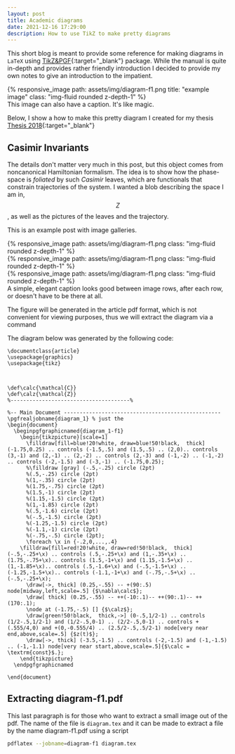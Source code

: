 ```yaml
---
layout: post
title: Academic diagrams
date: 2021-12-16 17:29:00
description: How to use TikZ to make pretty diagrams
---
```


This short blog is meant to provide some reference for making diagrams in `LaTeX` using [TikZ&PGF](https://www.bu.edu/math/files/2013/08/tikzpgfmanual.pdf){:target="\_blank"} package. While the manual is quite in-depth and provides rather friendly introduction I decided to provide my own notes to give an introduction to the impatient.

<div class="row justify-content-sm-center">
    <div class="col-sm mt-3 mt-md-0">
    	{% responsive_image path: assets/img/diagram-f1.png title: "example image" class: "img-fluid rounded z-depth-1" %}
    </div>
</div>
<div class="caption">
    This image can also have a caption. It's like magic.
</div>

Below, I show a how to make this pretty diagram I created for my thesis [Thesis 2018](https://repositories.lib.utexas.edu/handle/2152/68628){:target="\_blank"}

## Casimir Invariants

The details don't matter very much in this post, but this object comes from noncanonical Hamiltonian formalism. The idea is to show how the phase-space is *foliated* by such *Casimir* leaves, which are functionals that constrain trajectories of the system. I wanted a blob describing the space I am in, $$Z$$, as well as the pictures of the leaves and the trajectory.

This is an example post with image galleries.

<div class="row mt-3">
    <div class="col-sm mt-3 mt-md-0">
        {% responsive_image path: assets/img/diagram-f1.png class: "img-fluid rounded z-depth-1" %}
    </div>
    <div class="col-sm mt-3 mt-md-0">
        {% responsive_image path: assets/img/diagram-f1.png class: "img-fluid rounded z-depth-1" %}
    </div>
    <div class="col-sm mt-3 mt-md-0">
        {% responsive_image path: assets/img/diagram-f1.png class: "img-fluid rounded z-depth-1" %}
    </div>
</div>
<div class="caption">
    A simple, elegant caption looks good between image rows, after each row, or doesn't have to be there at all.
</div>


The figure will be generated in the article pdf format, which is not convenient for viewing purposes, thus we will extract the diagram via a command



The diagram below was generated by the following code:

```
\documentclass{article}
\usepackage{graphics}
\usepackage{tikz}



\def\calc{\mathcal{C}}
\def\calz{\mathcal{Z}}
%--------------------------------------% 

%-- Main Document --------------------------------------------------
\pgfrealjobname{diagram_1} % just the 
\begin{document}
  \beginpgfgraphicnamed{diagram_1-f1}
    \begin{tikzpicture}[scale=1]
      \filldraw[fill=blue!20!white, draw=blue!50!black,  thick] (-1.75,0.25) .. controls (-1.5,.5) and (1.5,.5) .. (2,0).. controls (3,-1) and (2,-1) .. (2,-2) .. controls (2,-3) and (-1,-2) .. (-1,-2) .. controls (-2,-1.5) and (-3,-1) .. (-1.75,0.25);
      %\filldraw [gray] (-.5,-.25) circle (2pt)
      %(.5,-.25) circle (2pt)
      %(1,-.35) circle (2pt)
      %(1.75,-.75) circle (2pt)
      %(1.5,-1) circle (2pt)
      %(1.15,-1.5) circle (2pt)
      %(1,-1.85) circle (2pt)
      %(.5,-1.6) circle (2pt)
      %(-.5,-1.5) circle (2pt)
      %(-1.25,-1.5) circle (2pt)
      %(-1.1,-1) circle (2pt)
      %(-.75,-.5) circle (2pt);
      \foreach \x in {-.2,0,...,.4}	
	\filldraw[fill=red!20!white, draw=red!50!black,  thick] (-.5,-.25+\x) .. controls (.5,-.25+\x) and (1,-.35+\x) .. (1.75,-.75+\x).. controls (1.5,-1+\x) and (1.15,-1.5+\x) .. (1,-1.85+\x).. controls (.5,-1.6+\x) and (-.5,-1.5+\x) .. (-1.25,-1.5+\x).. controls (-1.1,-1+\x) and (-.75,-.5+\x) .. (-.5,-.25+\x);
      \draw[->, thick] (0.25,-.55) -- +(90:.5) node[midway,left,scale=.5] {$\nabla\calc$};
      \draw[ thick] (0.25,-.55) -- ++(-10:.1)-- ++(90:.1)-- ++(170:.1);
      \node at (-1.75,-.5) [] {$\calz$};
      \draw[green!50!black,  thick,->] (0-.5,1/2-1) .. controls (1/2-.5,1/2-1) and (1/2-.5,0-1) .. (2/2-.5,0-1) .. controls +(.555/4,0) and +(0,-0.555/4) .. (2.5/2-.5,.5/2-1) node[very near end,above,scale=.5] {$z(t)$};
      \draw[->, thick] (-3.5,-1.5) .. controls (-2,-1.5) and (-1,-1.5) .. (-1,-1.1) node[very near start,above,scale=.5]{$\calc = \textrm{const}$.};
    \end{tikzpicture}
  \endpgfgraphicnamed
        			
\end{document}
```

## Extracting diagram-f1.pdf

This last paragraph is for those who want to extract a small image out of the pdf. The name of the file is `diagram.tex` and it can be made to extract a file by the name diagram-f1.pdf using a script 
```bash
pdflatex --jobname=diagram-f1 diagram.tex
```
